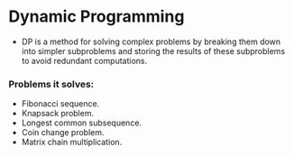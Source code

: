 #  Dynamic Programming
- DP is a method for solving complex problems by breaking them down into simpler subproblems and storing the results of these subproblems to avoid redundant computations.


### Problems it solves:
- Fibonacci sequence.
- Knapsack problem.
- Longest common subsequence.
- Coin change problem.
- Matrix chain multiplication.